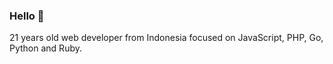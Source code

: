 ### Hello 👋

21 years old web developer from Indonesia focused on JavaScript, PHP, Go, Python and Ruby.
